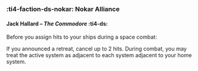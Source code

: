 ### :ti4-faction-ds-nokar: **Nokar Alliance**

#### Jack Hallard – _The Commodore_ :ti4-ds:

Before you assign hits to your ships during a space combat:

If you announced a retreat, cancel up to 2 hits. During combat, you may treat the active system as adjacent to each system adjacent to your home system.
